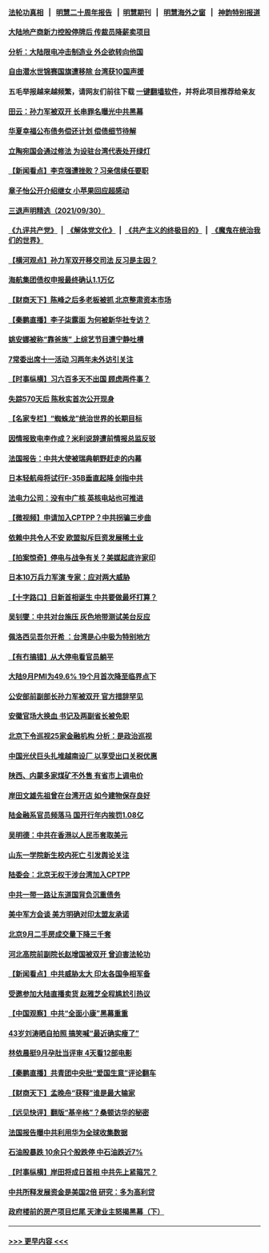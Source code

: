 #### [法轮功真相](https://github.com/gfw-breaker/truth/blob/master/README.md?t=0) &nbsp;&nbsp;|&nbsp;&nbsp; [明慧二十周年报告](https://github.com/gfw-breaker/mh-reports/blob/master/README.md?t=0) &nbsp;&nbsp;|&nbsp;&nbsp;[明慧期刊](https://github.com/gfw-breaker/mh-qikan) &nbsp;&nbsp;|&nbsp;&nbsp; [明慧海外之窗](https://github.com/gfw-breaker/mh-news/blob/master/README.md?t=0) &nbsp;&nbsp;|&nbsp;&nbsp; [神韵特别报道](https://github.com/gfw-breaker/mh-news/blob/master/shenyun.md?t=0)
#### [大陆地产商新力控股停牌后 传裁员降薪卖项目](../pages/nsc413/n13273440.md?t=10012001) 
#### [分析：大陆限电冲击制造业 外企欲转向他国](../pages/nsc413/n13273504.md?t=10012001) 
#### [自由潜水世锦赛国旗遭移除 台湾获10国声援](../pages/nsc413/n13273510.md?t=10012001) 
#### 五毛举报越来越频繁，请网友们前往下载 [一键翻墙软件](https://github.com/gfw-breaker/ssr-accounts)，并将此项目推荐给亲友
#### [田云：孙力军被双开 长串罪名曝光中共黑幕](../pages/nsc413/n13273129.md?t=10012001) 
#### [华夏幸福公布债务偿还计划 偿债细节待解](../pages/nsc413/n13273168.md?t=10012001) 
#### [立陶宛国会通过修法 为设驻台湾代表处开绿灯](../pages/nsc413/n13271940.md?t=10012001) 
#### [【新闻看点】李克强遭挫败？习亲信续任要职](../pages/nsc413/n13272690.md?t=10012001) 
#### [章子怡公开介绍继女 小苹果回应超感动](../pages/nsc413/n13272876.md?t=10012001) 
#### [三退声明精选（2021/09/30）](../pages/nsc413/n13272904.md?t=10012001) 
#### [《九评共产党》](https://github.com/begood0513/9ping.md/blob/master/README.md) &nbsp;|&nbsp; [《解体党文化》](../../../../jtdwh.md/blob/master/README.md)  &nbsp;|&nbsp; [《共产主义的终极目的》](../../../../gczydzjmd.md/blob/master/README.md) &nbsp;|&nbsp; [《魔鬼在统治我们的世界》](../../../../mgztzwmdsj.md/blob/master/README.md) 
#### [【横河观点】孙力军双开移交司法 反习是主因？](../pages/nsc413/n13272778.md?t=10012001) 
#### [海航集团债权申报最终确认1.1万亿](../pages/nsc413/n13272771.md?t=10012001) 
#### [【财商天下】陈峰之后多老板被抓 北京整肃资本市场](../pages/nsc413/n13272095.md?t=10012001) 
#### [【秦鹏直播】李子柒露面 为何被新华社专访？](../pages/nsc413/n13272670.md?t=10012001) 
#### [姚安娜被称“靠爸族” 上综艺节目遭宁静吐槽](../pages/nsc413/n13272475.md?t=10012001) 
#### [7常委出席十一活动 习两年未外访引关注](../pages/nsc413/n13272009.md?t=10012001) 
#### [【时事纵横】习六百多天不出国 顾虑两件事？](../pages/nsc413/n13272711.md?t=10012001) 
#### [失踪570天后 陈秋实首次公开现身](../pages/nsc413/n13272630.md?t=10012001) 
#### [【名家专栏】“蜘蛛龙”统治世界的长期目标](../pages/nsc413/n13271843.md?t=10012001) 
#### [因情报致电李作成？米利说辞遭前情报总监反驳](../pages/nsc413/n13272429.md?t=10012001) 
#### [法国报告：中共大使被瑞典朝野赶走的内幕](../pages/nsc413/n13266243.md?t=10012001) 
#### [日本轻航母将试行F-35B垂直起降 剑指中共](../pages/nsc413/n13272317.md?t=10012001) 
#### [法电力公司：没有中广核 英核电站也可推进](../pages/nsc413/n13272098.md?t=10012001) 
#### [【微视频】申请加入CPTPP？中共拐骗三步曲](../pages/nsc413/n13271917.md?t=10012001) 
#### [依赖中共令人不安 欧盟拟斥巨资发展稀土业](../pages/nsc413/n13271995.md?t=10012001) 
#### [【拍案惊奇】停电与战争有关？美媒起底许家印](../pages/nsc413/n13271643.md?t=10012001) 
#### [日本10万兵力军演 专家：应对两大威胁](../pages/nsc413/n13271464.md?t=10012001) 
#### [【十字路口】日新首相诞生 中共要做最坏打算？](../pages/nsc413/n13270453.md?t=10012001) 
#### [吴钊燮：中共对台施压 灰色地带测试美台反应](../pages/nsc413/n13271607.md?t=10012001) 
#### [佩洛西见吾尔开希 ：台湾是心中极为特别地方](../pages/nsc413/n13271336.md?t=10012001) 
#### [【有冇搞错】从大停电看官员躺平](../pages/nsc413/n13269873.md?t=10012001) 
#### [大陆9月PMI为49.6% 19个月首次降至临界点下](../pages/nsc413/n13271329.md?t=10012001) 
#### [公安部前副部长孙力军被双开 官方措辞罕见](../pages/nsc413/n13271423.md?t=10012001) 
#### [安徽官场大换血 书记及两副省长被免职](../pages/nsc413/n13271326.md?t=10012001) 
#### [北京下令巡视25家金融机构 分析：是政治巡视](../pages/nsc413/n13270184.md?t=10012001) 
#### [中国光伏巨头扎堆越南设厂 以享受出口关税优惠](../pages/nsc413/n13270226.md?t=10012001) 
#### [陕西、内蒙多家煤矿不外售 有省市上调电价](../pages/nsc413/n13270992.md?t=10012001) 
#### [岸田文雄先祖曾在台湾开店 如今建物保存良好](../pages/nsc413/n13271209.md?t=10012001) 
#### [陆金融系官员频落马 国开行年内挨罚1.08亿](../pages/nsc413/n13270988.md?t=10012001) 
#### [吴明德：中共在香港以人民币套取美元](../pages/nsc413/n13270877.md?t=10012001) 
#### [山东一学院新生校内死亡 引发舆论关注](../pages/nsc413/n13270888.md?t=10012001) 
#### [陆委会：北京无权干涉台湾加入CPTPP](../pages/nsc413/n13270603.md?t=10012001) 
#### [中共一带一路让东道国背负沉重债务](../pages/nsc413/n13270502.md?t=10012001) 
#### [美中军方会谈 美方明确对印太盟友承诺](../pages/nsc413/n13270403.md?t=10012001) 
#### [北京9月二手房成交量下降三千套](../pages/nsc413/n13270254.md?t=10012001) 
#### [河北高院前副院长赵增国被双开 曾迫害法轮功](../pages/nsc413/n13270542.md?t=10012001) 
#### [【新闻看点】中共威胁太大 印太各国争相军备](../pages/nsc413/n13270030.md?t=10012001) 
#### [受邀参加大陆直播卖货 赵雅芝全程尴尬引热议](../pages/nsc413/n13270234.md?t=10012001) 
#### [【中国观察】中共“全面小康”黑幕重重](../pages/nsc413/n13270185.md?t=10012001) 
#### [43岁刘涛晒自拍照 搞笑喊“最近确实瘦了”](../pages/nsc413/n13270004.md?t=10012001) 
#### [林依晨挺9月孕肚当评审 4天看12部电影](../pages/nsc413/n13269816.md?t=10012001) 
#### [【秦鹏直播】共青团中央批“爱国生意”评论翻车](../pages/nsc413/n13270078.md?t=10012001) 
#### [【财商天下】孟晚舟“获释”谁是最大输家](../pages/nsc413/n13269584.md?t=10012001) 
#### [【远见快评】翻版“基辛格”？桑顿访华的秘密](../pages/nsc413/n13270063.md?t=10012001) 
#### [法国报告曝中共利用华为全球收集数据](../pages/nsc413/n13268882.md?t=10012001) 
#### [石油股暴跌 10余只个股跌停 中石油跌近7%](../pages/nsc413/n13270000.md?t=10012001) 
#### [【时事纵横】岸田将成日首相 中共先上紧箍咒？](../pages/nsc413/n13270072.md?t=10012001) 
#### [中共所释发展资金是美国2倍 研究：多为高利贷](../pages/nsc413/n13269403.md?t=10012001) 
#### [政府楼前的房产项目烂尾 天津业主怒揭黑幕（下）](../pages/nsc413/n13267572.md?t=10012001) 

----
#### [ >>> 更早内容 <<< ](../indexes/nsc413-earlier.md)
